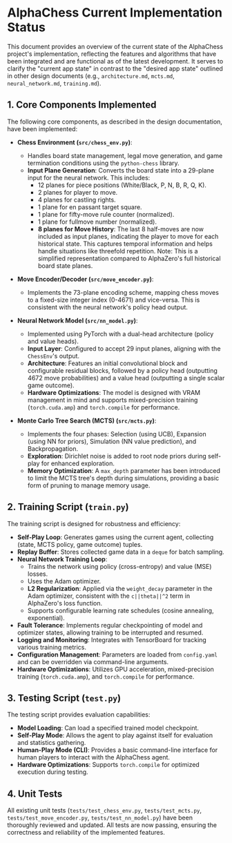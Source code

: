 # AlphaChess Current Implementation Status

This document provides an overview of the current state of the AlphaChess project's implementation, reflecting the features and algorithms that have been integrated and are functional as of the latest development. It serves to clarify the "current app state" in contrast to the "desired app state" outlined in other design documents (e.g., `architecture.md`, `mcts.md`, `neural_network.md`, `training.md`).

## 1. Core Components Implemented

The following core components, as described in the design documentation, have been implemented:

- **Chess Environment (`src/chess_env.py`)**:

  - Handles board state management, legal move generation, and game termination conditions using the `python-chess` library.
  - **Input Plane Generation**: Converts the board state into a 29-plane input for the neural network. This includes:
    - 12 planes for piece positions (White/Black, P, N, B, R, Q, K).
    - 2 planes for player to move.
    - 4 planes for castling rights.
    - 1 plane for en passant target square.
    - 1 plane for fifty-move rule counter (normalized).
    - 1 plane for fullmove number (normalized).
    - **8 planes for Move History**: The last 8 half-moves are now included as input planes, indicating the player to move for each historical state. This captures temporal information and helps handle situations like threefold repetition. Note: This is a simplified representation compared to AlphaZero's full historical board state planes.

- **Move Encoder/Decoder (`src/move_encoder.py`)**:

  - Implements the 73-plane encoding scheme, mapping chess moves to a fixed-size integer index (0-4671) and vice-versa. This is consistent with the neural network's policy head output.

- **Neural Network Model (`src/nn_model.py`)**:

  - Implemented using PyTorch with a dual-head architecture (policy and value heads).
  - **Input Layer**: Configured to accept 29 input planes, aligning with the `ChessEnv`'s output.
  - **Architecture**: Features an initial convolutional block and configurable residual blocks, followed by a policy head (outputting 4672 move probabilities) and a value head (outputting a single scalar game outcome).
  - **Hardware Optimizations**: The model is designed with VRAM management in mind and supports mixed-precision training (`torch.cuda.amp`) and `torch.compile` for performance.

- **Monte Carlo Tree Search (MCTS) (`src/mcts.py`)**:
  - Implements the four phases: Selection (using UCB), Expansion (using NN for priors), Simulation (NN value prediction), and Backpropagation.
  - **Exploration**: Dirichlet noise is added to root node priors during self-play for enhanced exploration.
  - **Memory Optimization**: A `max_depth` parameter has been introduced to limit the MCTS tree's depth during simulations, providing a basic form of pruning to manage memory usage.

## 2. Training Script (`train.py`)

The training script is designed for robustness and efficiency:

- **Self-Play Loop**: Generates games using the current agent, collecting (state, MCTS policy, game outcome) tuples.
- **Replay Buffer**: Stores collected game data in a `deque` for batch sampling.
- **Neural Network Training Loop**:
  - Trains the network using policy (cross-entropy) and value (MSE) losses.
  - Uses the Adam optimizer.
  - **L2 Regularization**: Applied via the `weight_decay` parameter in the Adam optimizer, consistent with the `c||theta||^2` term in AlphaZero's loss function.
  - Supports configurable learning rate schedules (cosine annealing, exponential).
- **Fault Tolerance**: Implements regular checkpointing of model and optimizer states, allowing training to be interrupted and resumed.
- **Logging and Monitoring**: Integrates with TensorBoard for tracking various training metrics.
- **Configuration Management**: Parameters are loaded from `config.yaml` and can be overridden via command-line arguments.
- **Hardware Optimizations**: Utilizes GPU acceleration, mixed-precision training (`torch.cuda.amp`), and `torch.compile` for performance.

## 3. Testing Script (`test.py`)

The testing script provides evaluation capabilities:

- **Model Loading**: Can load a specified trained model checkpoint.
- **Self-Play Mode**: Allows the agent to play against itself for evaluation and statistics gathering.
- **Human-Play Mode (CLI)**: Provides a basic command-line interface for human players to interact with the AlphaChess agent.
- **Hardware Optimizations**: Supports `torch.compile` for optimized execution during testing.

## 4. Unit Tests

All existing unit tests (`tests/test_chess_env.py`, `tests/test_mcts.py`, `tests/test_move_encoder.py`, `tests/test_nn_model.py`) have been thoroughly reviewed and updated. All tests are now passing, ensuring the correctness and reliability of the implemented features.
